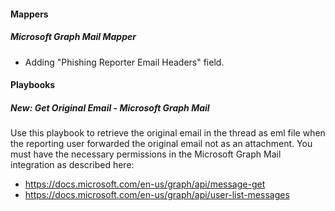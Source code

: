 
#### Mappers
##### Microsoft Graph Mail Mapper
- Adding "Phishing Reporter Email Headers" field.

#### Playbooks
##### New: Get Original Email - Microsoft Graph Mail
Use this playbook to retrieve the original email in the thread as eml file when the reporting user forwarded the original email not as an attachment.
You must have the necessary permissions in the Microsoft Graph Mail integration as described here:
  - https://docs.microsoft.com/en-us/graph/api/message-get
  - https://docs.microsoft.com/en-us/graph/api/user-list-messages
